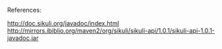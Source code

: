 References:

  http://doc.sikuli.org/javadoc/index.html
  http://mirrors.ibiblio.org/maven2/org/sikuli/sikuli-api/1.0.1/sikuli-api-1.0.1-javadoc.jar
